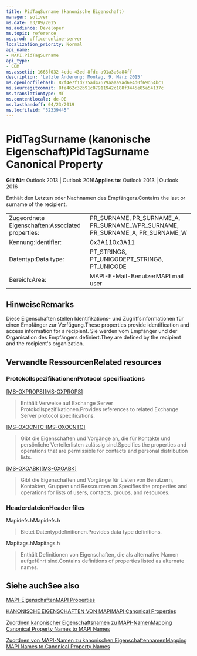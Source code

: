 ```yaml
---
title: PidTagSurname (kanonische Eigenschaft)
manager: soliver
ms.date: 03/09/2015
ms.audience: Developer
ms.topic: reference
ms.prod: office-online-server
localization_priority: Normal
api_name:
- MAPI.PidTagSurname
api_type:
- COM
ms.assetid: 1663f032-4cdc-43ed-8fdc-a91a3a6a84ff
description: 'Letzte Änderung: Montag, 9. März 2015'
ms.openlocfilehash: 82f4e7f1d275ad47679aaaa9ad6e4d0f69d54bc1
ms.sourcegitcommit: 8fe462c32b91c87911942c188f3445e85a54137c
ms.translationtype: MT
ms.contentlocale: de-DE
ms.lasthandoff: 04/23/2019
ms.locfileid: "32339445"
---
```

# <a name="pidtagsurname-canonical-property"></a><span data-ttu-id="bef88-103">PidTagSurname (kanonische Eigenschaft)</span><span class="sxs-lookup"><span data-stu-id="bef88-103">PidTagSurname Canonical Property</span></span>

  
  
<span data-ttu-id="bef88-104">**Gilt für**: Outlook 2013 | Outlook 2016</span><span class="sxs-lookup"><span data-stu-id="bef88-104">**Applies to**: Outlook 2013 | Outlook 2016</span></span> 
  
<span data-ttu-id="bef88-105">Enthält den Letzten oder Nachnamen des Empfängers.</span><span class="sxs-lookup"><span data-stu-id="bef88-105">Contains the last or surname of the recipient.</span></span>
  
|||
|:-----|:-----|
|<span data-ttu-id="bef88-106">Zugeordnete Eigenschaften:</span><span class="sxs-lookup"><span data-stu-id="bef88-106">Associated properties:</span></span>  <br/> |<span data-ttu-id="bef88-107">PR_SURNAME, PR_SURNAME_A, PR_SURNAME_W</span><span class="sxs-lookup"><span data-stu-id="bef88-107">PR_SURNAME, PR_SURNAME_A, PR_SURNAME_W</span></span>  <br/> |
|<span data-ttu-id="bef88-108">Kennung:</span><span class="sxs-lookup"><span data-stu-id="bef88-108">Identifier:</span></span>  <br/> |<span data-ttu-id="bef88-109">0x3A11</span><span class="sxs-lookup"><span data-stu-id="bef88-109">0x3A11</span></span>  <br/> |
|<span data-ttu-id="bef88-110">Datentyp:</span><span class="sxs-lookup"><span data-stu-id="bef88-110">Data type:</span></span>  <br/> |<span data-ttu-id="bef88-111">PT_STRING8, PT_UNICODE</span><span class="sxs-lookup"><span data-stu-id="bef88-111">PT_STRING8, PT_UNICODE</span></span>  <br/> |
|<span data-ttu-id="bef88-112">Bereich:</span><span class="sxs-lookup"><span data-stu-id="bef88-112">Area:</span></span>  <br/> |<span data-ttu-id="bef88-113">MAPI-E-Mail-Benutzer</span><span class="sxs-lookup"><span data-stu-id="bef88-113">MAPI mail user</span></span>  <br/> |
   
## <a name="remarks"></a><span data-ttu-id="bef88-114">Hinweise</span><span class="sxs-lookup"><span data-stu-id="bef88-114">Remarks</span></span>

<span data-ttu-id="bef88-115">Diese Eigenschaften stellen Identifikations- und Zugriffsinformationen für einen Empfänger zur Verfügung.</span><span class="sxs-lookup"><span data-stu-id="bef88-115">These properties provide identification and access information for a recipient.</span></span> <span data-ttu-id="bef88-116">Sie werden vom Empfänger und der Organisation des Empfängers definiert.</span><span class="sxs-lookup"><span data-stu-id="bef88-116">They are defined by the recipient and the recipient's organization.</span></span> 
  
## <a name="related-resources"></a><span data-ttu-id="bef88-117">Verwandte Ressourcen</span><span class="sxs-lookup"><span data-stu-id="bef88-117">Related resources</span></span>

### <a name="protocol-specifications"></a><span data-ttu-id="bef88-118">Protokollspezifikationen</span><span class="sxs-lookup"><span data-stu-id="bef88-118">Protocol specifications</span></span>

<span data-ttu-id="bef88-119">[[MS-OXPROPS]](https://msdn.microsoft.com/library/f6ab1613-aefe-447d-a49c-18217230b148%28Office.15%29.aspx)</span><span class="sxs-lookup"><span data-stu-id="bef88-119">[[MS-OXPROPS]](https://msdn.microsoft.com/library/f6ab1613-aefe-447d-a49c-18217230b148%28Office.15%29.aspx)</span></span>
  
> <span data-ttu-id="bef88-120">Enthält Verweise auf Exchange Server Protokollspezifikationen.</span><span class="sxs-lookup"><span data-stu-id="bef88-120">Provides references to related Exchange Server protocol specifications.</span></span>
    
<span data-ttu-id="bef88-121">[[MS-OXOCNTC]](https://msdn.microsoft.com/library/9b636532-9150-4836-9635-9c9b756c9ccf%28Office.15%29.aspx)</span><span class="sxs-lookup"><span data-stu-id="bef88-121">[[MS-OXOCNTC]](https://msdn.microsoft.com/library/9b636532-9150-4836-9635-9c9b756c9ccf%28Office.15%29.aspx)</span></span>
  
> <span data-ttu-id="bef88-122">Gibt die Eigenschaften und Vorgänge an, die für Kontakte und persönliche Verteilerlisten zulässig sind.</span><span class="sxs-lookup"><span data-stu-id="bef88-122">Specifies the properties and operations that are permissible for contacts and personal distribution lists.</span></span>
    
<span data-ttu-id="bef88-123">[[MS-OXOABK]](https://msdn.microsoft.com/library/f4cf9b4c-9232-4506-9e71-2270de217614%28Office.15%29.aspx)</span><span class="sxs-lookup"><span data-stu-id="bef88-123">[[MS-OXOABK]](https://msdn.microsoft.com/library/f4cf9b4c-9232-4506-9e71-2270de217614%28Office.15%29.aspx)</span></span>
  
> <span data-ttu-id="bef88-124">Gibt die Eigenschaften und Vorgänge für Listen von Benutzern, Kontakten, Gruppen und Ressourcen an.</span><span class="sxs-lookup"><span data-stu-id="bef88-124">Specifies the properties and operations for lists of users, contacts, groups, and resources.</span></span>
    
### <a name="header-files"></a><span data-ttu-id="bef88-125">Headerdateien</span><span class="sxs-lookup"><span data-stu-id="bef88-125">Header files</span></span>

<span data-ttu-id="bef88-126">Mapidefs.h</span><span class="sxs-lookup"><span data-stu-id="bef88-126">Mapidefs.h</span></span>
  
> <span data-ttu-id="bef88-127">Bietet Datentypdefinitionen.</span><span class="sxs-lookup"><span data-stu-id="bef88-127">Provides data type definitions.</span></span>
    
<span data-ttu-id="bef88-128">Mapitags.h</span><span class="sxs-lookup"><span data-stu-id="bef88-128">Mapitags.h</span></span>
  
> <span data-ttu-id="bef88-129">Enthält Definitionen von Eigenschaften, die als alternative Namen aufgeführt sind.</span><span class="sxs-lookup"><span data-stu-id="bef88-129">Contains definitions of properties listed as alternate names.</span></span>
    
## <a name="see-also"></a><span data-ttu-id="bef88-130">Siehe auch</span><span class="sxs-lookup"><span data-stu-id="bef88-130">See also</span></span>



[<span data-ttu-id="bef88-131">MAPI-Eigenschaften</span><span class="sxs-lookup"><span data-stu-id="bef88-131">MAPI Properties</span></span>](mapi-properties.md)
  
[<span data-ttu-id="bef88-132">KANONISCHE EIGENSCHAFTEN VON MAPI</span><span class="sxs-lookup"><span data-stu-id="bef88-132">MAPI Canonical Properties</span></span>](mapi-canonical-properties.md)
  
[<span data-ttu-id="bef88-133">Zuordnen kanonischer Eigenschaftsnamen zu MAPI-Namen</span><span class="sxs-lookup"><span data-stu-id="bef88-133">Mapping Canonical Property Names to MAPI Names</span></span>](mapping-canonical-property-names-to-mapi-names.md)
  
[<span data-ttu-id="bef88-134">Zuordnen von MAPI-Namen zu kanonischen Eigenschaftennamen</span><span class="sxs-lookup"><span data-stu-id="bef88-134">Mapping MAPI Names to Canonical Property Names</span></span>](mapping-mapi-names-to-canonical-property-names.md)

